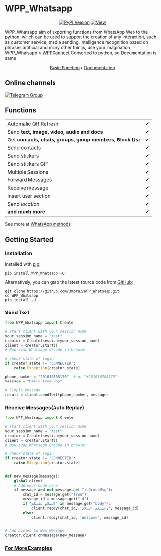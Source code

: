 # WPP_Whatsapp
<p align="center">
  <a href="https://pypi.org/project/WPP-Whatsapp"><img alt="PyPI Version" src="https://img.shields.io/pypi/v/WPP_Whatsapp.svg?maxAge=86400" /></a>
  <a href="https://pypi.org/project/WPP-Whatsapp"><img alt="View" src="https://static.pepy.tech/personalized-badge/WPP_Whatsapp?period=total&units=international_system&left_text=Downloads"/></a>
</p>

WPP_Whatsapp aim of exporting functions from WhatsApp Web to the python, which can be used to support the creation of
any interaction, such as customer service, media sending, intelligence recognition based on phrases artificial and many
other things, use your imagination         
WPP_Whatsapp > [WPPConnect](https://github.com/wppconnect-team/wppconnect) Converted to python, so Documentation is same

<p align="center">
  <a href="https://wppconnect.io/wppconnect/pages/getting-started/basic-functions.html">Basic Function</a> •
  <a href="https://wppconnect.io/wppconnect/">Documentation</a>
</p>


## Online channels

[![Telegram Group](https://img.shields.io/badge/Telegram-Group-32AFED?logo=telegram)](https://t.me/WPP_Whatsapp)

## Functions

|                                                            |   |
|------------------------------------------------------------|---|
| Automatic QR Refresh                                       | ✔ |
| Send **text, image, video, audio and docs**                | ✔ |
| Get **contacts, chats, groups, group members, Block List** | ✔ |
| Send contacts                                              | ✔ |
| Send stickers                                              | ✔ |
| Send stickers GIF                                          | ✔ |
| Multiple Sessions                                          | ✔ |
| Forward Messages                                           | ✔ |
| Receive message                                            | ✔ |
| insert user section                                        | ✔ |
| Send _location_                                            | ✔ |
| **and much more**                                          | ✔ |

See more at <a href="https://wppconnect.io/wppconnect/classes/Whatsapp.html">WhatsApp methods</a>
## Getting Started

### Installation

installed with [pip](https://pip.pypa.io):
```commandline
pip install WPP_Whatsapp -U
```
Alternatively, you can grab the latest source code from [GitHub](https://github.com/3mora2/WPP_Whatsapp):

```commandline
git clone https://github.com/3mora2/WPP_Whatsapp.git
cd WPP_Whatsapp
pip install -U .
```



### Send Text

```python
from WPP_Whatsapp import Create

# start client with your session name
your_session_name = "test"
creator = Create(session=your_session_name)
client = creator.start()
# Now scan Whatsapp Qrcode in browser

# check state of login
if creator.state != 'CONNECTED':
    raise Exception(creator.state)

phone_number = "201016708170"  # or "+201016708170"
message = "hello from wpp"

# Simple message
result = client.sendText(phone_number, message)
```

### Receive Messages(Auto Replay)
```python
from WPP_Whatsapp import Create

# start client with your session name
your_session_name = "test"
creator = Create(session=your_session_name)
client = creator.start()
# Now scan Whatsapp Qrcode in browser

# check state of login
if creator.state != 'CONNECTED':
    raise Exception(creator.state)


def new_message(message):
    global client
    # Add your Code here
    if message and not message.get("isGroupMsg"):
        chat_id = message.get("from")
        message_id = message.get("id")
        if "السلام عليكم" in message.get("body"):
            client.reply(chat_id, "وعليكم السلام", message_id)
        else:
            client.reply(chat_id, "Welcome", message_id)


# Add Listen To New Message
creator.client.onMessage(new_message)
```

### <a href="https://github.com/3mora2/WPP_Whatsapp/tree/main/examples">For More Examples</a>
